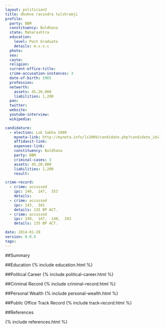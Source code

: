 ```yaml
---
layout: politician2
title: dhokne ravindra tulshramji
profile: 
  party: BBM
  constituency: Buldhana
  state: Maharashtra
  education: 
    level: Post Graduate
    details: m.v.s.c
  photo: 
  sex: 
  caste: 
  religion: 
  current-office-title: 
  crime-accusation-instances: 3
  date-of-birth: 1965
  profession: 
  networth: 
    assets: 45,20,000
    liabilities: 1,200
  pan: 
  twitter: 
  website: 
  youtube-interview: 
  wikipedia: 

candidature: 
  - election: Lok Sabha 2009
    myneta-link: http://myneta.info/ls2009/candidate.php?candidate_id=1413
    affidavit-link: 
    expenses-link: 
    constituency: Buldhana 
    party: BBM
    criminal-cases: 3
    assets: 45,20,000
    liabilities: 1,200
    result:  

crime-record: 
  - crime: accussed
    ipc: 148,  147,  353
    details:  
  - crime: accussed
    ipc: 143,  341
    details: 135 BP ACT. 
  - crime: accussed
    ipc: 149,  147,  148,  343
    details: 135 BP ACT. 

date: 2014-01-28
version: 0.0.5
tags: 
---
```

##Summary


##Education
{% include education.html %}


##Political Career
{% include political-career.html %}


##Criminal Record
{% include criminal-record.html %}


##Personal Wealth
{% include personal-wealth.html %}


##Public Office Track Record
{% include track-record.html %}


##References


{% include references.html %}